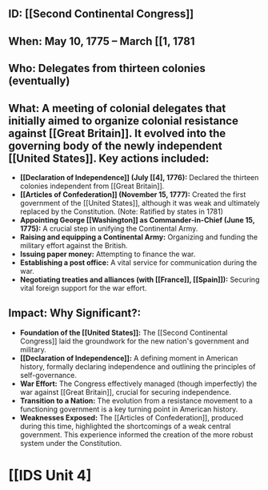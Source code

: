 ## ID: [[Second Continental Congress]] 
## When: May 10, 1775 – March [[1, 1781

## Who:  Delegates from thirteen colonies (eventually)

## What:  A meeting of colonial delegates that initially aimed to organize colonial resistance against [[Great Britain]].  It evolved into the governing body of the newly independent [[United States]].  Key actions included:

* **[[Declaration of Independence]] (July [[4], 1776):** Declared the thirteen colonies independent from [[Great Britain]].
* **[[Articles of Confederation]] (November 15, 1777):**  Created the first government of the [[United States]], although it was weak and ultimately replaced by the Constitution.  (Note:  Ratified by states in 1781)
* **Appointing George [[Washington]] as Commander-in-Chief (June 15, 1775):**  A crucial step in unifying the Continental Army.
* **Raising and equipping a Continental Army:**  Organizing and funding the military effort against the British.
* **Issuing paper money:** Attempting to finance the war.
* **Establishing a post office:**  A vital service for communication during the war.
* **Negotiating treaties and alliances (with [[France]], [[Spain]]):**  Securing vital foreign support for the war effort.


## Impact: Why Significant?:

* **Foundation of the [[United States]]:**  The [[Second Continental Congress]] laid the groundwork for the new nation's government and military.
* **[[Declaration of Independence]]:**  A defining moment in American history, formally declaring independence and outlining the principles of self-governance.
* **War Effort:** The Congress effectively managed (though imperfectly) the war against [[Great Britain]], crucial for securing independence.
* **Transition to a Nation:** The evolution from a resistance movement to a functioning government is a key turning point in American history.
* **Weaknesses Exposed:**  The [[Articles of Confederation]], produced during this time, highlighted the shortcomings of a weak central government. This experience informed the creation of the more robust system under the Constitution.

# [[IDS Unit 4]

